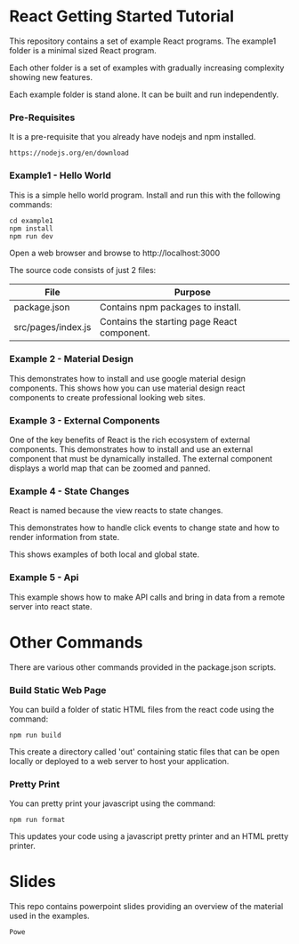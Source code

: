 # React Getting Started Tutorial
This repository contains a set of example React programs.
The example1 folder is a minimal sized React program.

Each other folder is a set of examples with
gradually increasing complexity showing new features.

Each example folder is stand alone. It can be built and run independently. 

### Pre-Requisites
It is a pre-requisite that you already have nodejs and npm installed.

    https://nodejs.org/en/download


### Example1 - Hello World
This is a simple hello world program. 
Install and run this with the following commands:

    cd example1
    npm install
    npm run dev
Open a web browser and browse to http://localhost:3000

The source code consists of just 2 files:


|File|Purpose|
|---|---|
|package.json|Contains npm packages to install.|
|src/pages/index.js|Contains the starting page React component.|

### Example 2 - Material Design
This demonstrates how to install and use google material design components.
This shows how you can use material design react components to create professional looking web sites.

### Example 3 - External Components
One of the key benefits of React is the rich ecosystem of external components.
This demonstrates how to install and use an external component that must be dynamically installed.
The external component displays a world map that can
be zoomed and panned.

### Example 4 - State Changes
React is named because the view reacts to state changes.

This demonstrates how to handle click events to change state and how to render information from state.

This shows examples of both local and global state.

### Example 5 - Api
This example shows how to make API calls and bring in data from a remote server into react state.


# Other Commands
There are various other commands provided in the package.json scripts.

### Build Static Web Page
You can build a folder of static HTML files from the react code using the command:

    npm run build

This create a directory called 'out' containing static files that can be open locally
or deployed to a web server to host your application.

### Pretty Print
You can pretty print your javascript using the command:

    npm run format

This updates your code using a javascript pretty printer and an HTML pretty printer.

# Slides
This repo contains powerpoint slides providing an overview of the material used in the examples.

    Powe

